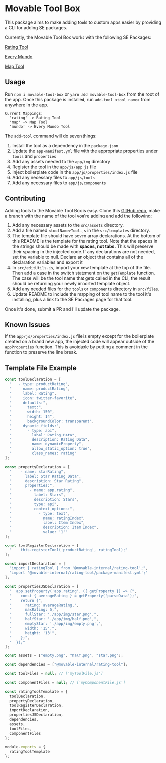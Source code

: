 # Movable Tool Box

This package aims to make adding tools to custom apps easier by providing a CLI for adding SE packages.

Currently, the Movable Tool Box works with the following SE Packages:

[Rating Tool](https://github.com/movableink/se-packages/tree/master/rating-tool)

[Every Mundo](https://github.com/movableink/se-packages/tree/master/every-mundo)

[Map Tool](https://github.com/movableink/se-packages/tree/master/map-tool)

## Usage

Run `npm i movable-tool-box` or `yarn add movable-tool-box` from the root of the app.
Once this package is installed, run `add-tool <tool name>` from anywhere in the app.

```
Current Mappings:
  'rating' -> Rating Tool
  'map' -> Map Tool
  'mundo' -> Every Mundo Tool
```

The `add-tool` command will do seven things:

1. Install the tool as a dependency in the `package.json`
2. Update the `app-manifest.yml` file with the appropriate properties under `tools` and `properties`
3. Add any assets needed to the `app/img` directory
4. Register the tool in the `app/js/app.js` file
5. Inject boilerplate code in the `app/js/properties/index.js` file
6. Add any necessary files to `app/js/tools`
7. Add any necessary files to `app/js/components`

## Contributing

Adding tools to the Movable Tool Box is easy. Clone this [GitHub repo](https://github.com/curtmorgan3/movable_add_tool), make a branch with the name of the tool you're adding and add the following:

1.  Add any necessary assets to the `src/assets` directory.
2.  Add a file named `<toolName>Tool.js` in the `src/templates` directory.
3.  The template file should have seven array declarations. At the bottom of this README is the template for the rating tool. Note that the spaces in the strings should be made with **spaces, not tabs.** This will preserve their spacing in the injected code. If any declarations are not needed, set the variable to null. Declare an object that contains all of the declaration variables and export it.
4.  In `src/editUtils.js`, import your new template at the top of the file. Then add a case in the switch statement on the `getTemplate` function. The case will be the tool name that gets called in the CLI, the result should be returning your newly imported template object.
5.  Add any needed files for the `tools` or `components` directory in `src/files`.
6.  Update README to include the mapping of tool name to the tool it's installing, plus a link to the SE Packages page for that tool.

Once it's done, submit a PR and I'll update the package.

## Known Issues

If the `app/js/properties/index.js` file is empty except for the boilerplate created on a brand new app, the injected code will appear outside of the `appProperties` function. This is avoidable by putting a comment in the function to preserve the line break.

## Template File Example

```JavaScript
const toolDeclaration = [
  "   - type: productRating",
  "     name: productRating",
  "     label: Rating",
  "     icon: twitter-favorite",
  "     defaults:",
  "       text:",
  "       width: 150",
  "       height: 14",
  "       backgroundColor: transparent",
  "     dynamic_fields:",
  "       - type: api",
  "         label: Rating Data",
  "         description: Rating Data",
  "         name: dynamicProperty",
  "         allow_static_option: true",
  "         class_names: rating"
];

const propertyDeclaration = [
  "    - name: starRating",
  "      label: Star Rating Data",
  "      description: Star Rating",
  "      properties:",
  "        - name: app.rating",
  "          label: Stars",
  "          description: Stars",
  "          type: api",
  "          context_options:",
  "            - type: text",
  "              name: ratingIndex",
  "              label: Item Index",
  "              description: Item Index",
  "              value: '1'"
];

const toolRegisterDeclaration = [
  "    this.registerTool('productRating', ratingTool);"
];

const importDeclaration = [
  "import { ratingTool } from '@movable-internal/rating-tool';",
  "import '@movable-internal/rating-tool/package-manifest.yml';"
];

const propertiesJSDeclaration = [
  "  app.setProperty('app.rating', ({ getProperty }) => {",
  "    const { averageRating } = getProperty('parseData');",
  "    return {",
  "      rating: averageRating,",
  "      maxRating: 5,",
  "      fullStar: './app/img/star.png',",
  "      halfStar: './app/img/half.png',",
  "      emptyStar: './app/img/empty.png',",
  "      width: '15',",
  "      height: '13'",
  "    };",
  "  });"
];

const assets = ["empty.png", "half.png", "star.png"];

const dependencies = ["@movable-internal/rating-tool"];

const toolFiles = null; // ['myToolFile.js']

const componentFiles = null; // ['myComponentFile.js']

const ratingToolTemplate = {
  toolDeclaration,
  propertyDeclaration,
  toolRegisterDeclaration,
  importDeclaration,
  propertiesJSDeclaration,
  dependencies,
  assets,
  toolFiles,
  componentFiles
};

module.exports = {
  ratingToolTemplate
};

```

